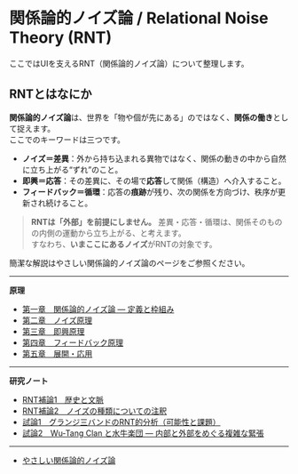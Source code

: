 #  関係論的ノイズ論 / Relational Noise Theory (RNT)

ここではUIを支えるRNT（関係論的ノイズ論）について整理します。  
  
## RNTとはなにか
**関係論的ノイズ論**は、世界を「物や個が先にある」のではなく、**関係の働き**として捉えます。  
ここでのキーワードは三つです。

- **ノイズ＝差異**：外から持ち込まれる異物ではなく、関係の動きの中から自然に立ち上がる“ずれ”のこと。  
- **即興＝応答**：その差異に、その場で**応答**して関係（構造）へ介入すること。  
- **フィードバック＝循環**：応答の**痕跡**が残り、次の関係を方向づけ、秩序が更新され続けること。

> **RNTは「外部」を前提にしません。** 差異・応答・循環は、関係そのものの内側の運動から立ち上がる、と考えます。  
> すなわち、**いまここにあるノイズ**がRNTの対象です。

  
簡潔な解説はやさしい関係論的ノイズ論のページをご参照ください。

---

**原理**

- [第一章　関係論的ノイズ論 ― 定義と枠組み](01_foundations.md)
- [第二章　ノイズ原理](02_noise_principle.md)
- [第三章　即興原理](03-improvisation-principle.md)
- [第四章　フィードバック原理](04-feedback-principle.md)
- [第五章　展開・応用](05-applications.md)
  
---

**研究ノート**  

- [RNT補論1　歴史と文脈](06_context.md)
- [RNT補論2　ノイズの種類についての注釈](07_supplement.md)
- [試論1　グランジ三バンドのRNT的分析（可能性と課題）](08_applications-grunge.md)
- [試論2　Wu-Tang Clan と水牛楽団 ― 内部と外部をめぐる複雑な緊張](10_wu_tang_vs_suigyu.md)　

---
  
- [やさしい関係論的ノイズ論](rnt_ez.md)

